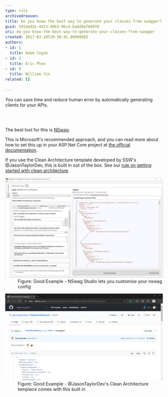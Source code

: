 ```yaml
---
type: rule
archivedreason: 
title: Do you know the best way to generate your classes from swagger?
guid: 1914ad2e-4d23-4963-9bc4-ba8d8af66070
uri: do-you-know-the-best-way-to-generate-your-classes-from-swagger
created: 2017-03-10T20:30:41.0000000Z
authors:
- id: 1
  title: Adam Cogan
- id: 3
  title: Eric Phan
- id: 9
  title: William Yin
related: []

---
```



<p class="ssw15-rteElement-P">​You can save time and reduce human error by automatically generating clients for your APIs.​<br></p>
<br><excerpt class='endintro'></excerpt><br>
<p>The best tool for this is <a href="https://github.com/RicoSuter/NSwag">NSwag</a>.<br></p><p>This is Microsoft's recommended approach, and you can read more about how to set this up in your ASP.Net Core project at <a href="https://docs.microsoft.com/en-us/aspnet/core/tutorials/getting-started-with-nswag?view=aspnetcore-3.1&tabs=visual-studio">the official documentation</a>.​<br></p><p>If you use the Clean Architecture template developed by SSW's @JasonTaylorDev, this is built in out of the box. See our <a href="/_layouts/15/FIXUPREDIRECT.ASPX?WebId=3dfc0e07-e23a-4cbb-aac2-e778b71166a2&TermSetId=07da3ddf-0924-4cd2-a6d4-a4809ae20160&TermId=ae1a999d-0c34-45d7-af89-7d50a9939370">rule on getting started with clean architecture</a>.<br></p><dl class="goodImage"><dt><img src="nswag-studio.png" alt="nswag-studio.png" style="width:750px;" /></dt><dd>​​​Figure: Good Example - NSwag Studio lets you customise your nswag config</dd></dl><dl class="goodImage"><dt><img src="jt-nswag.png" alt="jt-nswag.png" style="width:750px;" /></dt><dd>Fig​​ure: Good Example - @JasonTaylorDev's Clean Architecture templace comes with this built in<br></dd></dl>


